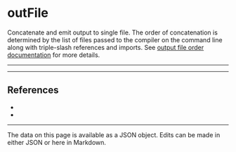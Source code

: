 <!-- Important! Do not modify comment blocks. They are necessary for the transformer to work properly -->

<!-- title -->
# outFile

<!-- shortDescription -->
Concatenate and emit output to single file. The order of concatenation is determined by the list of files passed to the compiler on the command line along with triple-slash references and imports. See [output file order documentation](https://github.com/Microsoft/TypeScript/wiki/FAQ#how-do-i-control-file-ordering-in-combined-output---out-) for more details.

---

<!-- extendedDescription -->


---

<!-- references -->
## References
- []()
- []()
---

<!-- footer -->
The data on this page is available as a JSON object. Edits can be made in either JSON or here in Markdown.
